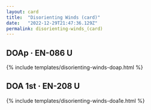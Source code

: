 ```yaml
---
layout: card
title:  "Disorienting Winds (card)"
date:   "2022-12-29T21:47:36.129Z"
permalink: disorienting-winds_(card)
---
```


## DOAp &middot; EN-086 U

{% include templates/disorienting-winds-doap.html %}


## DOA 1st &middot; EN-208 U

{% include templates/disorienting-winds-doa1e.html %}
